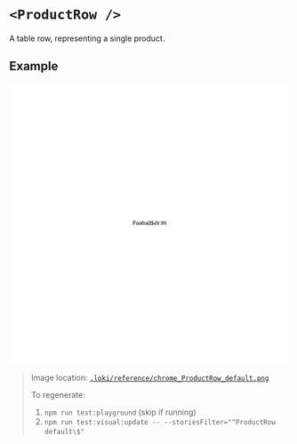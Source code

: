 # `<ProductRow />`

A table row, representing a single product.

## Example

![ProductRow](../../../.loki/reference/chrome_ProductRow_default.png)

> Image location: [`.loki/reference/chrome_ProductRow_default.png`](../../../.loki/reference/chrome_ProductRow_default.png)
>
> To regenerate:
> 1. `npm run test:playground` (skip if running)
> 1. `npm run test:visual:update -- --storiesFilter="^ProductRow default\$"`